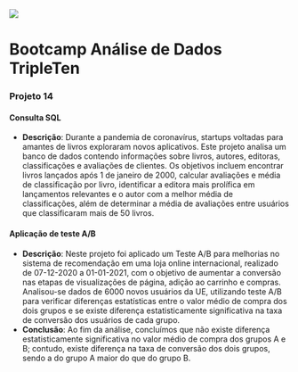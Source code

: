 <img src="C:\Users\Alexandre\Desktop\New\Curso Análise de Dados\Códigos Projetos\Sprint 14\imagens\LOGO TRIPLETEN.jpeg">

# Bootcamp Análise de Dados TripleTen

### Projeto 14

#### Consulta SQL
- **Descrição**: Durante a pandemia de coronavírus, startups voltadas para amantes de livros exploraram novos aplicativos. Este projeto analisa um banco de dados contendo informações sobre livros, autores, editoras, classificações e avaliações de clientes. Os objetivos incluem encontrar livros lançados após 1 de janeiro de 2000, calcular avaliações e média de classificação por livro, identificar a editora mais prolífica em lançamentos relevantes e o autor com a melhor média de classificações, além de determinar a média de avaliações entre usuários que classificaram mais de 50 livros.

#### Aplicação de teste A/B
- **Descrição**: Neste projeto foi aplicado um Teste A/B para melhorias no sistema de recomendação em uma loja online internacional, realizado de 07-12-2020 a 01-01-2021, com o objetivo de aumentar a conversão nas etapas de visualizações de página, adição ao carrinho e compras. Analisou-se dados de 6000 novos usuários da UE, utilizando teste A/B para verificar diferenças estatísticas entre o valor médio de compra dos dois grupos e se existe diferença estatisticamente significativa na taxa de conversão dos usuários de cada grupo.
- **Conclusão**: Ao fim da análise, concluímos que não existe diferença estatisticamente significativa no valor médio de compra dos grupos A e B; contudo, existe diferença na taxa de conversão dos dois grupos, sendo a do grupo A maior do que do grupo B.
